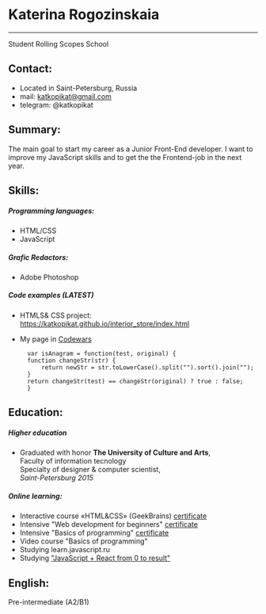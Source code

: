 # Katerina Rogozinskaia
------------------------- 
Student Rolling Scopes School
## Contact: 
* Located in Saint-Petersburg, Russia
* mail: katkopikat@gmail.com
* telegram: @katkopikat

## Summary: 
The main goal to start my career as a Junior Front-End developer. I want to improve my JavaScript skills and to get the the Frontend-job in the next year.

## Skills: 
##### Programming languages:
* HTML/CSS
* JavaScript
##### Grafic Redactors:
* Adobe Photoshop

##### Code examples *(LATEST)*
* HTMLS& CSS project: https://katkopikat.github.io/interior_store/index.html
* My page in [Codewars](https://www.codewars.com/users/katkopikat/completed_solutions)
  

        var isAnagram = function(test, original) {
        function changeStr(str) {
            return newStr = str.toLowerCase().split("").sort().join("");
        }
        return changeStr(test) == changeStr(original) ? true : false;
        }
        
## Education: 
##### Higher education
* Graduated with honor **The University of Culture and Arts**,  
Faculty of information tecnology  
Specialty of designer & computer scientist,  
*Saint-Petersburg 2015*
##### Online learning:
* Interactive course «HTML&CSS» (GeekBrains) [certificate](https://geekbrains.ru/certificates/934755.en)
* Intensive "Web development for beginners" [certificate](https://geekbrains.ru/certificates/927979.en)
* Intensive "Basics of programming" [certificate](https://geekbrains.ru/certificates/925568.en)
* Video course "Basics of programming"
* Studying learn.javascript.ru
* Studying ["JavaScript + React from 0 to result"](https://www.udemy.com/course/javascript_full/)

## English: 
Pre-intermediate (A2/B1)
